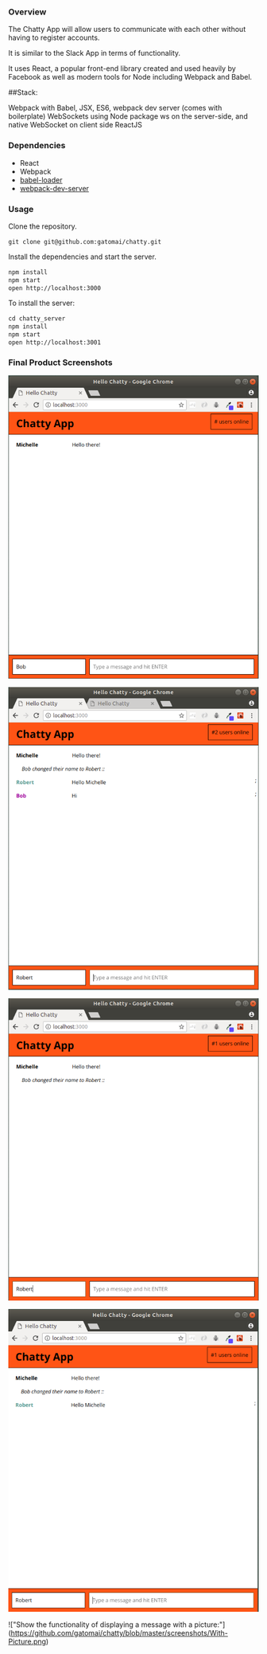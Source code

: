 ### Overview
The Chatty App will allow users to communicate with each other without having to register accounts. 

It is similar to the Slack App in terms of functionality.

It uses React, a popular front-end library created and used heavily by Facebook as well as modern tools for Node including Webpack and Babel.

##Stack:

Webpack with Babel, JSX, ES6, webpack dev server (comes with boilerplate)
WebSockets using Node package ws on the server-side, and native WebSocket on client side
ReactJS

### Dependencies

* React
* Webpack
* [babel-loader](https://github.com/babel/babel-loader)
* [webpack-dev-server](https://github.com/webpack/webpack-dev-server)


### Usage
Clone the repository.

```
git clone git@github.com:gatomai/chatty.git
```

Install the dependencies and start the server.

```
npm install
npm start
open http://localhost:3000
```
To install the server:
```
cd chatty_server
npm install
npm start
open http://localhost:3001
```
### Final Product Screenshots

![Main Screen](https://github.com/gatomai/chatty/blob/master/screenshots/MainScreen.png)

!["Shows Number of Online Users:"](https://github.com/gatomai/chatty/blob/master/screenshots/Show-Users-Online.png)

!["Shows the effect of a Username change:"](https://github.com/gatomai/chatty/blob/master/screenshots/Username-Change.png)

!["Shows the Username in a random color:"](https://github.com/gatomai/chatty/blob/master/screenshots/Username-RandomColor.png)

!["Show the functionality of displaying a message with a picture:"]
(https://github.com/gatomai/chatty/blob/master/screenshots/With-Picture.png)
